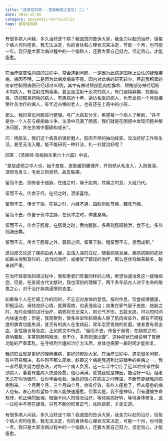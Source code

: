 ```yaml
---
title: "痉挛性斜颈---答疑解惑之我见( 二）"
date: 2014-12-05
category: spasmodic-torticollis
tags: 痉挛性斜颈
---
```


有很多病人问我，多久治好这个病？我诚恳的告诉大家，我全力以赴的治疗，但每个病人何时痊愈，我无法决定，你的身体和心理状况来决定，可能一个月，也可能一年。我只是大家治病过程中的一个指路人，还要大家自己努力，坚定信心，才能痊愈。

***

在治疗痉挛性斜颈的过程中，常会遇到问题，一是因为此病是国际上公认的疑难疾病，病因不明，二是因为此病发病率不高，国内对此病的研究较少。目前我积累的痉挛性斜颈病例已经超过40例，其中有做过颈部肌肉松懈术、颈椎部分神经切断术的病人，有注射过肉毒素，甚至是注射十余次的病人，有口服镇静类、抗癫痫类、抗抑郁类药物的病人，有患病近十年，遍访名医的病人，也有发病一个月就接受针灸治疗的病人，有年近古稀的老人，也有还在上高中的小孩…

那么，我将常见问题进行整理，与广大病友分享，希望每一个病人了解到，“并不是你一个人在与疾病做斗争，生活中充满了困惑，我们就是在困惑中发现问题并解决问题，并在苦难中磨砺和成长”。

问：杨医生，我们这个病真的很折磨人，肌肉不停的抽动痉挛，没法好好工作和生活，甚至无法入睡，能不能研究一种针法，扎一针就治好呢？

回答：《灵枢经·百病始生第六十六篇》中说，

“是故虚邪之中人也，始于皮肤，皮肤缓则腠理开，开则邪从毛发入，入则抵深，深则毛发立，毛发立则淅然，故皮肤痛。

留而不去，则传舍于络脉，在络之时，痛于肌肉，其痛之时息，大经乃代。

留而不去，传舍于经，在经之时，洒淅喜惊。

留而不去，传舍于输，在输之时，六经不通，四肢则肢节痛，腰脊乃强。

留而不去，传舍于伏冲之脉，在伏冲之时，体重身痛。

留而不去，传舍于肠胃，在肠胃之时，贲响腹胀，多寒则肠鸣飱泄，食不化，多热则溏出麋。

留而不去，传舍于肠胃之外、募原之间，留著于脉，稽留而不去，息而成积。”

这段原文论述了疾病由表入里，由浅入深的过程，随着病情发展，疾病初期的症状如果未得到及时的、适当的治疗，或接受了错误的治疗，那么症状将越来越多，越来越严重。

在治疗痉挛性斜颈过程中，我和患者们有着同样的心情，希望快速治愈这一疑难病症，但是，在查阅古代文献时，我也深刻的理解了，两千多年前古人对于生命的敬畏之心，对于治疗疾病谨慎的态度。

如果每个人在忙碌工作的同时，不忘记对身体的爱惜，按时作息，饮食规律健康，积极运动，保持良好心情，就算得病，也表浅易治；如果在邪气留于皮肤、络脉之时，及时合理的进行治疗，病邪将无法深入，则元气不伤，五脏未损，可以短时间内快速治愈；但是，我观察到，很多痉挛性斜颈病人除了肌肉痉挛外，都有不同程度的脾胃功能失调，甚至有的病人在发病前，常年忍受胃病的折磨，或者曾有胃出血、急性肠炎等急症，正如原文中所述，“留而不去，传舍于肠胃，在肠胃之时，贲响腹胀，多寒则肠鸣飱泄，食不化，多热则溏出麋”，这种症状已经说明了胃肠功能的严重紊乱，在寻找到合适的治疗方法后，身体也需要一段时间才能修复。

我的职业就是更好的理解疾病，更好的帮助大家。在治疗过程中，遇见很多问题，有些容易解决，有些则不那么简单。斜颈这个病是我遇到比较棘手的疾病之一，我一直尽最大努力想办法，对每一个病人负责。这一年半中治疗了近40位痉挛性斜颈病人，看着有些病人快速痊愈，信心满满，感觉我就是神医，能治好一切。但老天总在你骄傲时，让你学会收敛。治愈的信心在病友之间传递，不断有更疑难的病例到来。一个月两个月，三个月四个月，会有疗效，有些人痊愈了，但未痊愈的病人也有。衷心的希望每个病人能快速痊愈，但事实是，我不是神仙，只有遵循生命规律，和正确的医理，根据不同人的情况治疗，等待疾病好转，等待身体修复，这一过程中不存在捷径，只有不断的积累正气，祛除病邪，才是正道。

有很多病人问我，多久治好这个病？我诚恳的告诉大家，我全力以赴的治疗，但每个病人何时痊愈，我无法决定，你的身体和心理状况来决定，可能一个月，也可能一年。我只是大家治病过程中的一个指路人，还要大家自己努力，坚定信心，才能痊愈。
